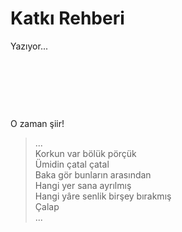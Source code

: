 # Katkı Rehberi

Yazıyor...

&nbsp;

&nbsp;

&nbsp;

O zaman şiir!

> ...  
> Korkun var bölük pörçük  
> Ümidin çatal çatal  
> Baka gör bunların arasından  
> Hangi yer sana ayrılmış  
> Hangi yâre senlik birşey bırakmış  
> Çalap  
> ...
